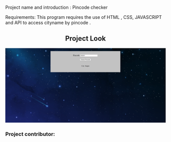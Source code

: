 Project name and introduction :
Pincode checker

Requirements:
This program requires the use of HTML , CSS, JAVASCRIPT and API to access cityname by pincode .

<h2 align=center>Project Look</h2> 
<img src="img.png" alt=""/><br />

<h3>Project contributor:</h3>
<a href="https://github.com/khushigarg1">

